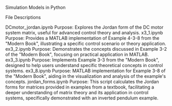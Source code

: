 Simulation Models in Python

File Descriptions

DCmotor_jordan.ipynb
Purpose: Explores the Jordan form of the DC motor system matrix, useful for advanced control theory and analysis.
x3_1.ipynb
Purpose: Provides a MATLAB implementation of Example 4-3-8 from the "Modern Book", illustrating a specific control scenario or theory application.
ex3_2.ipynb
Purpose: Demonstrates the concepts discussed in Example 3-2 of the "Modern Book", focusing on practical application in MATLAB.
ex3_3.ipynb
Purpose: Implements Example 3-3 from the "Modern Book", designed to help users understand specific theoretical concepts in control systems.
ex3_8.ipynb
Purpose: MATLAB implementation for Example 3-8 of the "Modern Book", aiding in the visualization and analysis of the example's concepts.
jordan_forms.ipynb
Purpose: This script calculates the Jordan forms for matrices provided in examples from a textbook, facilitating a deeper understanding of matrix theory and its application in control systems, specifically demonstrated with an inverted pendulum example.
